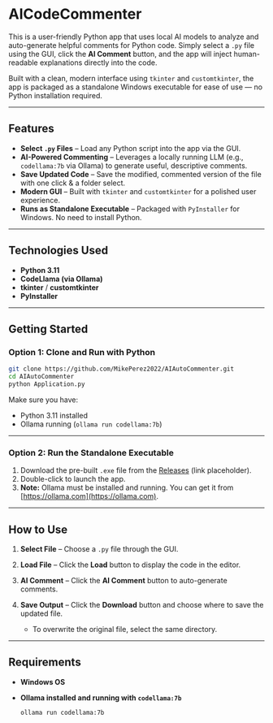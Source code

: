 # AICodeCommenter

This is a user-friendly Python app that uses local AI models to analyze and auto-generate helpful comments for Python code. Simply select a `.py` file using the GUI, click the **AI Comment** button, and the app will inject human-readable explanations directly into the code.

Built with a clean, modern interface using `tkinter` and `customtkinter`, the app is packaged as a standalone Windows executable for ease of use — no Python installation required.

---

## Features

* **Select `.py` Files** – Load any Python script into the app via the GUI.
* **AI-Powered Commenting** – Leverages a locally running LLM (e.g., `codellama:7b` via Ollama) to generate useful, descriptive comments.
* **Save Updated Code** – Save the modified, commented version of the file with one click & a folder select.
* **Modern GUI** – Built with `tkinter` and `customtkinter` for a polished user experience.
* **Runs as Standalone Executable** – Packaged with `PyInstaller` for Windows. No need to install Python.

---

## Technologies Used

* **Python 3.11**
* **CodeLlama (via Ollama)**
* **tkinter** / **customtkinter**
* **PyInstaller**

---

## Getting Started

### Option 1: Clone and Run with Python

```bash
git clone https://github.com/MikePerez2022/AIAutoCommenter.git
cd AIAutoCommenter
python Application.py
```

Make sure you have:

* Python 3.11 installed
* Ollama running (`ollama run codellama:7b`)

---

### Option 2: Run the Standalone Executable

1. Download the pre-built `.exe` file from the [Releases](#) (link placeholder).
2. Double-click to launch the app.
3. **Note:** Ollama must be installed and running. You can get it from [https://ollama.com](https://ollama.com).

---

## How to Use

1. **Select File** – Choose a `.py` file through the GUI.
2. **Load File** – Click the **Load** button to display the code in the editor.
3. **AI Comment** – Click the **AI Comment** button to auto-generate comments.
4. **Save Output** – Click the **Download** button and choose where to save the updated file.

   * To overwrite the original file, select the same directory.

---

## Requirements

* **Windows OS**
* **Ollama installed and running with `codellama:7b`**

  ```bash
  ollama run codellama:7b
  ```
